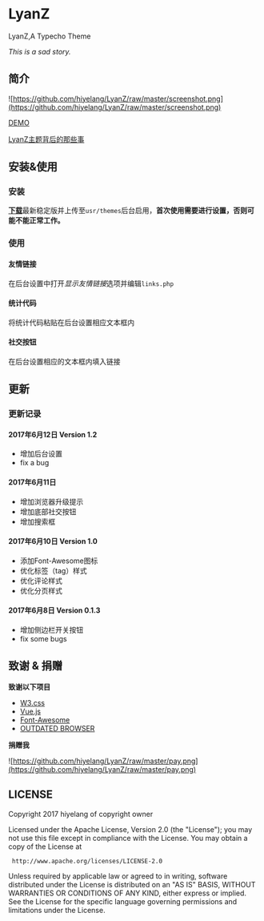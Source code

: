 # LyanZ
LyanZ,A Typecho Theme

*This is a sad story.*

## 简介

![https://github.com/hiyelang/LyanZ/raw/master/screenshot.png](https://github.com/hiyelang/LyanZ/raw/master/screenshot.png)



[DEMO](https://www.sstype.com/)

[LyanZ主题背后的那些事](https://www.sstype.com/read/356.html)

## 安装&使用

### 安装

[**下载**](https://github.com/hiyelang/LyanZ/releases)最新稳定版并上传至`usr/themes`后台启用，**首次使用需要进行设置，否则可能不能正常工作。**

### 使用

#### 友情链接

在后台设置中打开*显示友情链接*选项并编辑`links.php`

#### 统计代码

将统计代码粘贴在后台设置相应文本框内

#### 社交按钮

在后台设置相应的文本框内填入链接

## 更新

### 更新记录

#### 2017年6月12日 Version 1.2

- 增加后台设置
- fix a bug

#### 2017年6月11日

- 增加浏览器升级提示
- 增加底部社交按钮
- 增加搜索框

#### 2017年6月10日 Version 1.0

- 添加Font-Awesome图标
- 优化标签（tag）样式
- 优化评论样式
- 优化分页样式

#### 2017年6月8日 Version 0.1.3

- 增加侧边栏开关按钮
- fix some bugs

## 致谢 & 捐赠

**致谢以下项目**

- [W3.css](https://www.w3schools.com/w3css/default.asp)
- [Vue.js](https://github.com/vuejs/vue)
- [Font-Awesome](https://github.com/FortAwesome/Font-Awesome)
- [OUTDATED BROWSER](https://github.com/burocratik/outdated-browser)

**捐赠我**

![https://github.com/hiyelang/LyanZ/raw/master/pay.png](https://github.com/hiyelang/LyanZ/raw/master/pay.png)

## LICENSE

   Copyright 2017 hiyelang of copyright owner

   Licensed under the Apache License, Version 2.0 (the "License");
   you may not use this file except in compliance with the License.
   You may obtain a copy of the License at

     http://www.apache.org/licenses/LICENSE-2.0

   Unless required by applicable law or agreed to in writing, software
   distributed under the License is distributed on an "AS IS" BASIS,
   WITHOUT WARRANTIES OR CONDITIONS OF ANY KIND, either express or implied.
   See the License for the specific language governing permissions and
   limitations under the License.